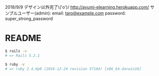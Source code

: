 2018/9/9 デザイン以外完了\\('o')/ http://ayumi-elearning.herokuapp.com/
サンプルユーザー(admin):
  email: taro@example.com
  password: super_strong_password

# README
```bash
$ rails -v
# => Rails 5.2.1

$ ruby -v
# => ruby 2.4.0p0 (2016-12-24 revision 57164) [x86_64-darwin16]
```
